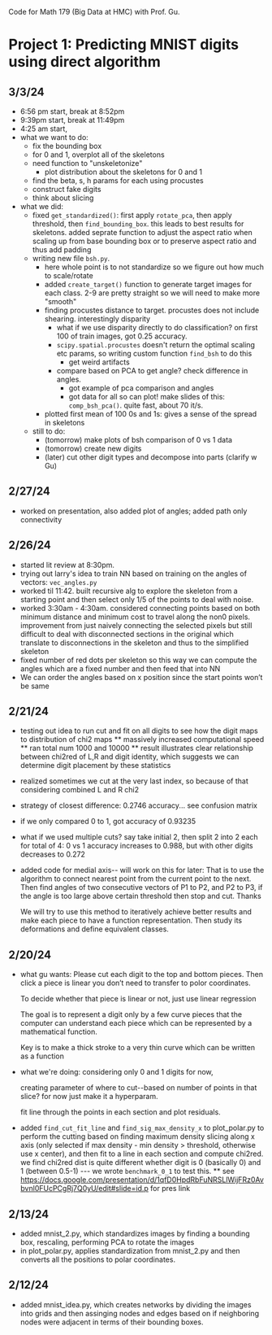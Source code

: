 Code for Math 179 (Big Data at HMC) with Prof. Gu.

# Project 1: Predicting MNIST digits using direct algorithm

## 3/3/24
* 6:56 pm start, break at 8:52pm
* 9:39pm start, break at 11:49pm
* 4:25 am start,  
* what we want to do:
    - fix the bounding box
    - for 0 and 1, overplot all of the skeletons
    - need function to "unskeletonize"
        - plot distribution about the skeletons for 0 and 1
    - find the beta, s, h params for each using procustes
    - construct fake digits
    - think about slicing 
* what we did: 
    - fixed ```get_standardized()```: first apply ```rotate_pca```, then apply threshold, then ```find_bounding_box```. this leads to best results for skeletons. added seprate function to adjust the aspect ratio when scaling up from base bounding box or to preserve aspect ratio and thus add padding
    - writing new file ```bsh.py```.
        - here whole point is to not standardize so we figure out how much to scale/rotate
        - added ```create_target()``` function to generate target images for each class. 2-9 are pretty straight so we will need to make more "smooth"
        - finding procustes distance to target. procustes does not include shearing. interestingly disparity
            - what if we use disparity directly to do classification? on first 100 of train images, got 0.25 accuracy.
            - ```scipy.spatial.procustes``` doesn't return the optimal scaling etc params, so writing custom function ```find_bsh``` to do this
                - get weird artifacts
            - compare based on PCA to get angle? check difference in angles. 
                - got example of pca comparison and angles
                - got data for all so can plot! make slides of this: ```comp_bsh_pca()```. quite fast, about 70 it/s.
        - plotted first mean of 100 0s and 1s: gives a sense of the spread in skeletons
    - still to do: 
        - (tomorrow) make plots of bsh comparison of 0 vs 1 data
        - (tomorrow) create new digits
        - (later) cut other digit types and decompose into parts (clarify w Gu)



## 2/27/24
* worked on presentation, also added plot of angles; added path only connectivity

## 2/26/24
* started lit review at 8:30pm.
* trying out larry's idea to train NN based on training on the angles of vectors: ```vec_angles.py```
* worked til 11:42. built recursive alg to explore the skeleton from a starting point and then select only 1/5 of the points to deal with noise.
* worked 3:30am - 4:30am. considered connecting points based on both minimum distance and minimum cost to travel along the non0 pixels. improvement from just naively connecting the selected pixels but still difficult to deal with disconnected sections in the original which translate to disconnections in the skeleton and thus to the simplified skeleton
* fixed number of red dots per skeleton so this way we can compute the angles which are a fixed number and then feed that into NN
* We can order the angles based on x position since the start points won’t be same

## 2/21/24
* testing out idea to run cut and fit on all digits to see how the digit maps to distribution of chi2 maps
** massively increased computational speed
** ran total num 1000 and 10000
** result illustrates clear relationship between chi2red of L,R and digit identity, which suggests we can determine digit placement by these statistics
* realized sometimes we cut at the very last index, so because of that considering combined L and R chi2
* strategy of closest difference: 0.2746 accuracy... see confusion matrix
* if we only compared 0 to 1, got accuracy of 0.93235
* what if we used multiple cuts? say take initial 2, then split 2 into 2 each for total of 4: 0 vs 1 accuracy increases to 0.988, but with other digits decreases to 0.272
* added code for medial axis-- will work on this for later:
    That is to use the algorithm to connect nearest point from the current point to the next. Then find angles of two consecutive vectors of P1 to P2, and P2 to P3, if the angle is too large above certain threshold then stop and cut. Thanks 

    We will try to use this method to iteratively achieve better results and make each piece to have a function representation. Then study its deformations and define equivalent classes.


## 2/20/24
* what gu wants:
    Please cut each digit to the top and bottom pieces. Then click a piece is linear you don’t need to transfer to polor coordinates. 

    To decide whether that piece is linear or not, just use linear regression 

    The goal is to represent a digit only by a few curve pieces that the computer can understand each piece which can be represented by a mathematical function. 

    Key is to make a thick stroke to a very thin curve which can be written as a function 

* what we're doing:
    considering only 0 and 1 digits for now,

    creating parameter of where to cut--based on number of points in that slice? for now just make it a hyperparam.
    
    fit line through the points in each section and plot residuals.

* added ```find_cut_fit_line``` and ```find_sig_max_density_x``` to plot_polar.py to perform the cutting based on finding maximum density slicing along x axis (only selected if max density - min density > threshold, otherwise use x center), and then fit to a line in each section and compute chi2red. we find chi2red dist is quite different whether digit is 0 (basically 0) and 1 (between 0.5-1) --- we wrote ```benchmark_0_1``` to test this. 
** see https://docs.google.com/presentation/d/1qfD0HpdRbFuNRSLlWijFRz0Avbvnl0FUcPCgRj7Q0yU/edit#slide=id.p for pres link




## 2/13/24
* added mnist_2.py, which standardizes images by finding a bounding box, rescaling, performing PCA to rotate the images
* in plot_polar.py, applies standardization from mnist_2.py and then converts all the positions to polar coordinates.

## 2/12/24
* added mnist_idea.py, which creates networks by dividing the images into grids and then assinging nodes and edges based on if neighboring nodes were adjacent in terms of their bounding boxes.